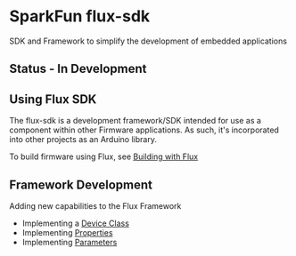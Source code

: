 
# SparkFun flux-sdk

SDK and Framework to simplify the development of embedded applications

## Status -  In Development

## Using Flux SDK

The flux-sdk is a development framework/SDK intended for use as a component within other Firmware applications. As such, it's incorporated into other projects as an Arduino library. 

To build firmware using Flux, see [Building with Flux](docs/build_with_flux.md)


## Framework Development 

Adding new capabilities to the Flux Framework

* Implementing a [Device Class](docs/device_writing.md) 
* Implementing [Properties](docs/properties.md) 
* Implementing [Parameters](docs/parameters.md) 
